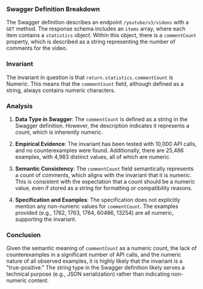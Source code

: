 ### Swagger Definition Breakdown

The Swagger definition describes an endpoint `/youtube/v3/videos` with a `GET` method. The response schema includes an `items` array, where each item contains a `statistics` object. Within this object, there is a `commentCount` property, which is described as a string representing the number of comments for the video.

### Invariant

The invariant in question is that `return.statistics.commentCount` is Numeric. This means that the `commentCount` field, although defined as a string, always contains numeric characters.

### Analysis

1. **Data Type in Swagger**: The `commentCount` is defined as a string in the Swagger definition. However, the description indicates it represents a count, which is inherently numeric.

2. **Empirical Evidence**: The invariant has been tested with 10,000 API calls, and no counterexamples were found. Additionally, there are 25,486 examples, with 4,983 distinct values, all of which are numeric.

3. **Semantic Consistency**: The `commentCount` field semantically represents a count of comments, which aligns with the invariant that it is numeric. This is consistent with the expectation that a count should be a numeric value, even if stored as a string for formatting or compatibility reasons.

4. **Specification and Examples**: The specification does not explicitly mention any non-numeric values for `commentCount`. The examples provided (e.g., 1762, 1763, 1764, 60486, 13254) are all numeric, supporting the invariant.

### Conclusion

Given the semantic meaning of `commentCount` as a numeric count, the lack of counterexamples in a significant number of API calls, and the numeric nature of all observed examples, it is highly likely that the invariant is a "true-positive." The string type in the Swagger definition likely serves a technical purpose (e.g., JSON serialization) rather than indicating non-numeric content.
